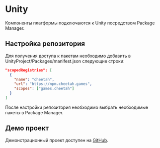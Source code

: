 # Unity

Компоненты платформы подключаются к Unity посредством Package Manager.

## Настройка репозитория

Для получения доступа к пакетам необходимо добавить в
UnityProject/Packages/manifest.json следующие строки:

```json
"scopedRegistries": [
  {
    "name": "cheetah",
    "url": "https://npm.cheetah.games",
    "scopes": ["games.cheetah"]
  }
]
```

После настройки репозитория необходимо выбрать необходимые пакеты в Package
Manager.

## Демо проект

Демонстрационный проект доступен на
[GitHub](https://github.com/cheetah-games/demo-game).

